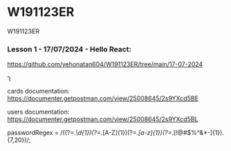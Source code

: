 # W191123ER
W191123ER

### Lesson 1 - 17/07/2024 - Hello React:
https://github.com/yehonatan604/W191123ER/tree/main/17-07-2024

ך

cards documentation: 
https://documenter.getpostman.com/view/25008645/2s9YXcd5BE

users documentation: 
https://documenter.getpostman.com/view/25008645/2s9YXcd5BL

passwordRegex = /((?=.*\d{1})(?=.*[A-Z]{1})(?=.*[a-z]{1})(?=.*[!@#$%^&*-]{1}).{7,20})/;
